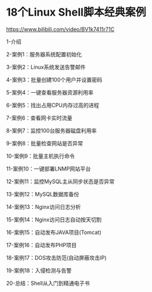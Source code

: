 # 18个Linux Shell脚本经典案例
https://www.bilibili.com/video/BV1k7411r71C


1-介绍

2-案例1：服务器系统配置初始化

3-案例2：Linux系统发送告警邮件

4-案例3：批量创建100个用户并设置密码

5-案例4：一键查看服务器资源利用率

6-案例5：找出占用CPU内存过高的进程

7-案例6：查看网卡实时流量

8-案例7：监控100台服务器磁盘利用率

9-案例8：批量检查网站是否异常

10-案例9：批量主机执行命令

11-案例10：一键部署LNMP网站平台

12-案例11：监控MySQL主从同步状态是否异常

13-案例12：MySQL数据库备份

14-案例13：Nginx访问日志分析

15-案例14：Nginx访问日志自动按天切割

16-案例15：自动发布JAVA项目(Tomcat)

17-案例16：自动发布PHP项目

18-案例17：DOS攻击防范(自动屏蔽攻击IP)

19-案例18：入侵检测与告警

20-总结：Shell从入门到精通电子书
